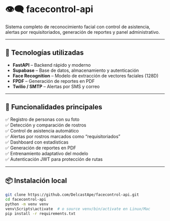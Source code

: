 # 👁️‍🗨️ facecontrol-api

Sistema completo de reconocimiento facial con control de asistencia, alertas por requisitoriados, generación de reportes y panel administrativo.

---

## 🚀 Tecnologías utilizadas

- **FastAPI** – Backend rápido y moderno
- **Supabase** – Base de datos, almacenamiento y autenticación
- **Face Recognition** – Modelo de extracción de vectores faciales (128D)
- **FPDF** – Generación de reportes en PDF
- **Twilio / SMTP** – Alertas por SMS y correo

---

## 🧠 Funcionalidades principales

✅ Registro de personas con su foto  
✅ Detección y comparación de rostros  
✅ Control de asistencia automático  
✅ Alertas por rostros marcados como “requisitoriados”  
✅ Dashboard con estadísticas  
✅ Generación de reportes en PDF  
✅ Entrenamiento adaptativo del modelo  
✅ Autenticación JWT para protección de rutas

---

## 📦 Instalación local

```bash
git clone https://github.com/DelcastApe/facecontrol-api.git
cd facecontrol-api
python -m venv venv
venv\Scripts\activate  # o source venv/bin/activate en Linux/Mac
pip install -r requirements.txt
